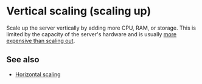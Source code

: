 # Vertical scaling (scaling up)

Scale up the server vertically by adding more CPU, RAM, or storage. This is limited by the capacity of the server's hardware and is usually [more expensive than scaling out](https://azure.microsoft.com/en-au/resources/cloud-computing-dictionary/scaling-out-vs-scaling-up/).

## See also

- [Horizontal scaling](./horizontal-scaling.md)
